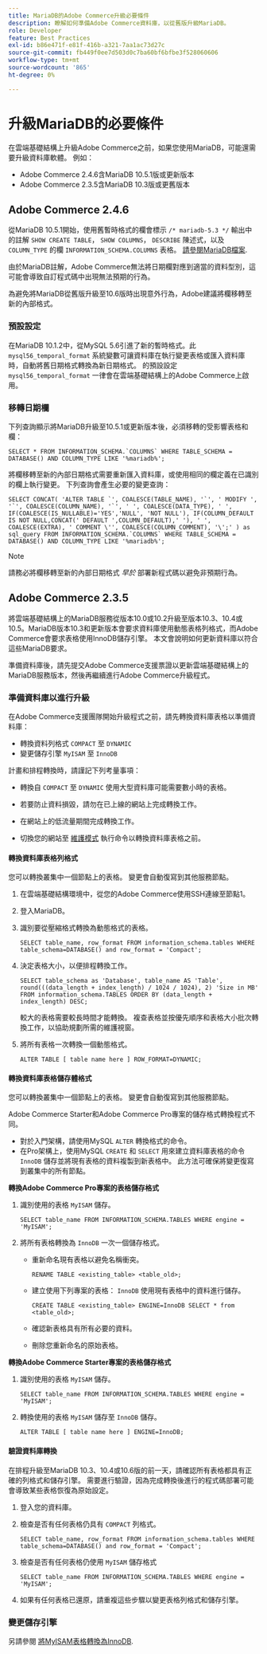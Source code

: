 ```yaml
---
title: MariaDB的Adobe Commerce升級必要條件
description: 瞭解如何準備Adobe Commerce資料庫，以從舊版升級MariaDB。
role: Developer
feature: Best Practices
exl-id: b86e471f-e81f-416b-a321-7aa1ac73d27c
source-git-commit: fb449f0ee7d503d0c7ba60bf6bfbe3f528060606
workflow-type: tm+mt
source-wordcount: '865'
ht-degree: 0%

---
```



# 升級MariaDB的必要條件

在雲端基礎結構上升級Adobe Commerce之前，如果您使用MariaDB，可能還需要升級資料庫軟體。 例如：

- Adobe Commerce 2.4.6含MariaDB 10.5.1版或更新版本
- Adobe Commerce 2.3.5含MariaDB 10.3版或更舊版本

## Adobe Commerce 2.4.6

從MariaDB 10.5.1開始，使用舊暫時格式的欄會標示 `/* mariadb-5.3 */` 輸出中的註解 `SHOW CREATE TABLE`， `SHOW COLUMNS`， `DESCRIBE` 陳述式，以及 `COLUMN_TYPE` 的欄 `INFORMATION_SCHEMA.COLUMNS` 表格。 [請參閱MariaDB檔案](https://mariadb.com/kb/en/datetime/#internal-format).

由於MariaDB註解，Adobe Commerce無法將日期欄對應到適當的資料型別，這可能會導致自訂程式碼中出現無法預期的行為。

為避免將MariaDB從舊版升級至10.6版時出現意外行為，Adobe建議將欄移轉至新的內部格式。

### 預設設定

在MariaDB 10.1.2中，從MySQL 5.6引進了新的暫時格式。此 `mysql56_temporal_format` 系統變數可讓資料庫在執行變更表格或匯入資料庫時，自動將舊日期格式轉換為新日期格式。 的預設設定 `mysql56_temporal_format` 一律會在雲端基礎結構上的Adobe Commerce上啟用。

### 移轉日期欄

下列查詢顯示將MariaDB升級至10.5.1或更新版本後，必須移轉的受影響表格和欄：

```mysql
SELECT * FROM INFORMATION_SCHEMA.`COLUMNS` WHERE TABLE_SCHEMA = DATABASE() AND COLUMN_TYPE LIKE '%mariadb%';
```

將欄移轉至新的內部日期格式需要重新匯入資料庫，或使用相同的欄定義在已識別的欄上執行變更。 下列查詢會產生必要的變更查詢：

```mysql
SELECT CONCAT( 'ALTER TABLE `', COALESCE(TABLE_NAME), '`', ' MODIFY ', '`', COALESCE(COLUMN_NAME), '`', ' ', COALESCE(DATA_TYPE), ' ', IF(COALESCE(IS_NULLABLE)='YES','NULL', 'NOT NULL'), IF(COLUMN_DEFAULT IS NOT NULL,CONCAT(' DEFAULT ',COLUMN_DEFAULT),' '), ' ', COALESCE(EXTRA), ' COMMENT \'', COALESCE(COLUMN_COMMENT), '\';' ) as sql_query FROM INFORMATION_SCHEMA.`COLUMNS` WHERE TABLE_SCHEMA = DATABASE() AND COLUMN_TYPE LIKE '%mariadb%';
```

>[!NOTE]
>
>請務必將欄移轉至新的內部日期格式 _早於_ 部署新程式碼以避免非預期行為。

## Adobe Commerce 2.3.5

將雲端基礎結構上的MariaDB服務從版本10.0或10.2升級至版本10.3、10.4或10.5。MariaDB版本10.3和更新版本會要求資料庫使用動態表格列格式，而Adobe Commerce會要求表格使用InnoDB儲存引擎。 本文會說明如何更新資料庫以符合這些MariaDB要求。

準備資料庫後，請先提交Adobe Commerce支援票證以更新雲端基礎結構上的MariaDB服務版本，然後再繼續進行Adobe Commerce升級程式。

### 準備資料庫以進行升級

在Adobe Commerce支援團隊開始升級程式之前，請先轉換資料庫表格以準備資料庫：

- 轉換資料列格式 `COMPACT` 至 `DYNAMIC`
- 變更儲存引擎 `MyISAM` 至 `InnoDB`

計畫和排程轉換時，請謹記下列考量事項：

- 轉換自 `COMPACT` 至 `DYNAMIC` 使用大型資料庫可能需要數小時的表格。

- 若要防止資料損毀，請勿在已上線的網站上完成轉換工作。

- 在網站上的低流量期間完成轉換工作。

- 切換您的網站至 [維護模式](../../../installation/tutorials/maintenance-mode.md) 執行命令以轉換資料庫表格之前。

#### 轉換資料庫表格列格式

您可以轉換叢集中一個節點上的表格。 變更會自動復寫到其他服務節點。

1. 在雲端基礎結構環境中，從您的Adobe Commerce使用SSH連線至節點1。

1. 登入MariaDB。

1. 識別要從壓縮格式轉換為動態格式的表格。

   ```mysql
   SELECT table_name, row_format FROM information_schema.tables WHERE table_schema=DATABASE() and row_format = 'Compact';
   ```

1. 決定表格大小，以便排程轉換工作。

   ```mysql
   SELECT table_schema as 'Database', table_name AS 'Table', round(((data_length + index_length) / 1024 / 1024), 2) 'Size in MB' FROM information_schema.TABLES ORDER BY (data_length + index_length) DESC;
   ```

   較大的表格需要較長時間才能轉換。 複查表格並按優先順序和表格大小批次轉換工作，以協助規劃所需的維護視窗。

1. 將所有表格一次轉換一個動態格式。

   ```mysql
   ALTER TABLE [ table name here ] ROW_FORMAT=DYNAMIC;
   ```

#### 轉換資料庫表格儲存體格式

您可以轉換叢集中一個節點上的表格。 變更會自動復寫到其他服務節點。

Adobe Commerce Starter和Adobe Commerce Pro專案的儲存格式轉換程式不同。

- 對於入門架構，請使用MySQL `ALTER` 轉換格式的命令。
- 在Pro架構上，使用MySQL `CREATE` 和 `SELECT` 用來建立資料庫表格的命令 `InnoDB` 儲存並將現有表格的資料複製到新表格中。 此方法可確保將變更復寫到叢集中的所有節點。

**轉換Adobe Commerce Pro專案的表格儲存格式**

1. 識別使用的表格 `MyISAM` 儲存。

   ```mysql
   SELECT table_name FROM INFORMATION_SCHEMA.TABLES WHERE engine = 'MyISAM';
   ```

1. 將所有表格轉換為 `InnoDB` 一次一個儲存格式。

   - 重新命名現有表格以避免名稱衝突。

     ```mysql
     RENAME TABLE <existing_table> <table_old>;
     ```

   - 建立使用下列專案的表格： `InnoDB` 使用現有表格中的資料進行儲存。

     ```mysql
     CREATE TABLE <existing_table> ENGINE=InnoDB SELECT * from <table_old>;
     ```

   - 確認新表格具有所有必要的資料。

   - 刪除您重新命名的原始表格。


**轉換Adobe Commerce Starter專案的表格儲存格式**

1. 識別使用的表格 `MyISAM` 儲存。

   ```mysql
   SELECT table_name FROM INFORMATION_SCHEMA.TABLES WHERE engine = 'MyISAM';
   ```

1. 轉換使用的表格 `MyISAM` 儲存至 `InnoDB` 儲存。

   ```mysql
   ALTER TABLE [ table name here ] ENGINE=InnoDB;
   ```

#### 驗證資料庫轉換

在排程升級至MariaDB 10.3、10.4或10.6版的前一天，請確認所有表格都具有正確的列格式和儲存引擎。 需要進行驗證，因為完成轉換後進行的程式碼部署可能會導致某些表格恢復為原始設定。

1. 登入您的資料庫。

1. 檢查是否有任何表格仍具有 `COMPACT` 列格式。

   ```mysql
   SELECT table_name, row_format FROM information_schema.tables WHERE table_schema=DATABASE() and row_format = 'Compact';
   ```

1. 檢查是否有任何表格仍使用 `MyISAM` 儲存格式

   ```mysql
   SELECT table_name FROM INFORMATION_SCHEMA.TABLES WHERE engine = 'MyISAM';
   ```

1. 如果有任何表格已還原，請重複這些步驟以變更表格列格式和儲存引擎。

### 變更儲存引擎

另請參閱 [將MyISAM表格轉換為InnoDB](../planning/database-on-cloud.md).
